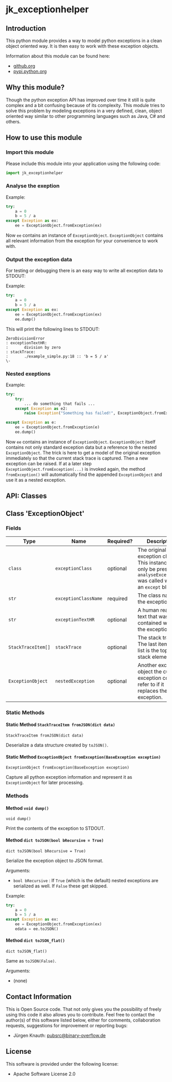 jk_exceptionhelper
==================

Introduction
------------

This python module provides a way to model python exceptions in a clean object oriented way. It is then easy to work with these exception objects.

Information about this module can be found here:

* [github.org](https://github.com/jkpubsrc/python-module-jk-exceptionhelper)
* [pypi.python.org](https://pypi.python.org/pypi/jk_exceptionhelper)

Why this module?
----------------

Though the python exception API has improved over time it still is quite complex and a bit confusing because of its complexity. This module tries to solve this problem by modeling exceptions in a very defined, clean, object oriented way similar to other programming languages such as Java, C# and others.

How to use this module
----------------------

### Import this module

Please include this module into your application using the following code:

```python
import jk_exceptionhelper
```

### Analyse the exeption

Example:

```python
try:
	a = 0
	b = 5 / a
except Exception as ex:
	ee = ExceptionObject.fromException(ex)
```

Now `ee` contains an instance of `ExceptionObject`. `ExceptionObject` contains all relevant information from the exception for your convenience to work with.

### Output the exception data

For testing or debugging there is an easy way to write all exception data to STDOUT:

Example:

```python
try:
	a = 0
	b = 5 / a
except Exception as ex:
	ee = ExceptionObject.fromException(ex)
	ee.dump()
```

This will print the following lines to STDOUT:

```
ZeroDivisionError
: exceptionTextHR:
:       division by zero
: stackTrace:
:       ./example_simple.py:18 :: 'b = 5 / a'
\-
```

### Nested exeptions

Example:

```python
try:
	try:
		... do something that fails ...
	except Exception as e2:
		raise Exception("Something has failed!", ExceptionObject.fromException(e2))

except Exception as e:
	ee = ExceptionObject.fromException(e)
	ee.dump()
```

Now `ee` contains an instance of `ExceptionObject`. `ExceptionObject` itself contains not only standard exception data but a reference to the nested `ExceptionObject`.
The trick is here to get a model of the original exception immediately so that the current stack trace is captured. Then a new exception can be raised.
If at a later step `ExceptionObject.fromException(...)` is invoked again, the method `fromException()` will automatically find the appended `ExceptionObject` and
use it as a nested exception.

API: Classes
------------

## Class 'ExceptionObject'

### Fields

| Type	| Name	| Required?	| Description	|
| ----- | ----- | --------- | ------------- |
| `class`				| `exceptionClass`		| optional	| The original exception class. This instance will only be present if `analyseException()` was called within an `except` block.	|
| `str`					| `exceptionClassName`	| required	| The class name of the exception.														|
| `str`					| `exceptionTextHR`		| optional	| A human readable text that was contained within the exception.						|
| `StackTraceItem[]`	| `stackTrace`			| optional	| The stack trace. The last item of the list is the topmost stack element.				|
| `ExceptionObject`		| `nestedException`		| optional	| Another exception object the current exception could refer to if it replaces the other exception.	|

### Static Methods

#### Static Method `StackTraceItem fromJSON(dict data)`

`StackTraceItem fromJSON(dict data)`

Deserialize a data structure created by `toJSON()`.

#### Static Method `ExceptionObject fromException(BaseException exception)`

`ExceptionObject fromException(BaseException exception)`

Capture all python exception information and represent it as `ExceptionObject` for later processing.

### Methods

#### Method `void dump()`

`void dump()`

Print the contents of the exception to STDOUT.

#### Method `dict toJSON(bool bRecursive = True)`

`dict toJSON(bool bRecursive = True)`

Serialize the exception object to JSON format.

Arguments:

* `bool bRecursive` : If `True` (which is the default) nested exceptions are serialized as well. If `False` these get skipped.

Example:

```python
try:
	a = 0
	b = 5 / a
except Exception as ex:
	ee = ExceptionObject.fromException(ex)
	edata = ee.toJSON()
```

#### Method `dict toJSON_flat()`

`dict toJSON_flat()`

Same as `toJSON(False)`.

Arguments:

* (none)

Contact Information
-------------------

This is Open Source code. That not only gives you the possibility of freely using this code it also
allows you to contribute. Feel free to contact the author(s) of this software listed below, either
for comments, collaboration requests, suggestions for improvement or reporting bugs:

* Jürgen Knauth: pubsrc@binary-overflow.de

License
-------

This software is provided under the following license:

* Apache Software License 2.0



